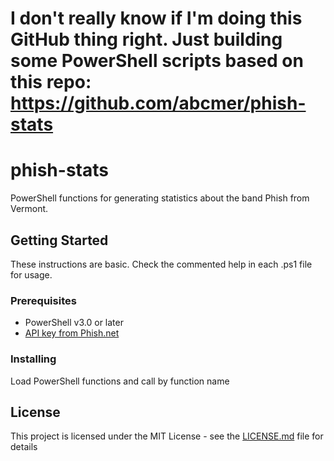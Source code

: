 # I don't really know if I'm doing this GitHub thing right. Just building some PowerShell scripts based on this repo: https://github.com/abcmer/phish-stats







# phish-stats

PowerShell functions for generating statistics about the band Phish from Vermont.

## Getting Started

These instructions are basic. Check the commented help in each .ps1 file for usage.

### Prerequisites

- PowerShell v3.0 or later
- [API key from Phish.net](http://api.phish.net/keys/)

### Installing

Load PowerShell functions and call by function name

## License

This project is licensed under the MIT License - see the [LICENSE.md](LICENSE.md) file for details
